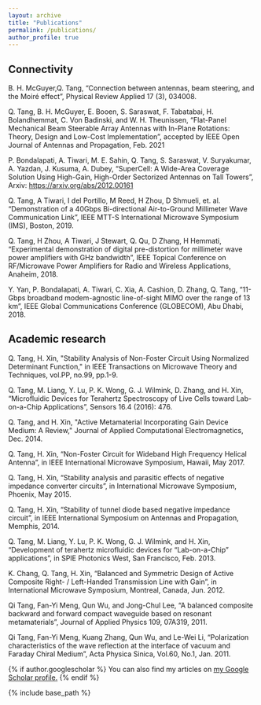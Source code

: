```yaml
---
layout: archive
title: "Publications"
permalink: /publications/
author_profile: true
---
```


Connectivity
---

B. H. McGuyer,Q. Tang, “Connection between antennas, beam steering, and the Moiré effect”, Physical Review Applied 17 (3), 034008.

Q. Tang, B. H. McGuyer, E. Booen, S. Saraswat, F. Tabatabai, H. Bolandhemmat, C. Von Badinski, and W. H. Theunissen, “Flat-Panel Mechanical Beam Steerable Array Antennas with In-Plane Rotations: Theory, Design and Low-Cost Implementation”, accepted by IEEE Open Journal of Antennas and Propagation, Feb. 2021

P. Bondalapati, A. Tiwari, M. E. Sahin, Q. Tang, S. Saraswat, V. Suryakumar, A. Yazdan, J. Kusuma, A. Dubey, “SuperCell: A Wide-Area Coverage Solution Using High-Gain, High-Order Sectorized Antennas on Tall Towers”, Arxiv: https://arxiv.org/abs/2012.00161

Q. Tang, A Tiwari, I del Portillo, M Reed, H Zhou, D Shmueli, et. al. “Demonstration of a 40Gbps Bi-directional Air-to-Ground Millimeter Wave Communication Link”, IEEE MTT-S International Microwave Symposium (IMS), Boston, 2019. 

Q. Tang, H Zhou, A Tiwari, J Stewart, Q. Qu, D Zhang, H Hemmati, “Experimental demonstration of digital pre-distortion for millimeter wave power amplifiers with GHz bandwidth”, IEEE Topical Conference on RF/Microwave Power Amplifiers for Radio and Wireless Applications, Anaheim, 2018. 

Y. Yan, P. Bondalapati, A. Tiwari, C. Xia, A. Cashion, D. Zhang, Q. Tang, “11-Gbps broadband modem-agnostic line-of-sight MIMO over the range of 13 km”, IEEE Global Communications Conference (GLOBECOM), Abu Dhabi, 2018. 

Academic research
---
Q. Tang, H. Xin, "Stability Analysis of Non-Foster Circuit Using Normalized Determinant Function," in IEEE Transactions on Microwave Theory and Techniques, vol.PP, no.99, pp.1-9.

Q. Tang, M. Liang, Y. Lu, P. K. Wong, G. J. Wilmink, D. Zhang, and H. Xin, “Microfluidic Devices for Terahertz Spectroscopy of Live Cells toward Lab-on-a-Chip Applications”, Sensors 16.4 (2016): 476.

Q. Tang, and H. Xin, "Active Metamaterial Incorporating Gain Device Medium: A Review," Journal of Applied Computational Electromagnetics, Dec. 2014.

Q. Tang, H. Xin, “Non-Foster Circuit for Wideband High Frequency Helical Antenna”, in IEEE International Microwave Symposium, Hawaii, May 2017.

Q. Tang, H. Xin, “Stability analysis and parasitic effects of negative impedance converter circuits”, in International Microwave Symposium, Phoenix, May 2015.

Q. Tang, H. Xin, “Stability of tunnel diode based negative impedance circuit”, in IEEE International Symposium on Antennas and Propagation, Memphis, 2014.

Q. Tang, M. Liang, Y. Lu, P. K. Wong, G. J. Wilmink, and H. Xin, “Development of terahertz microfluidic devices for “Lab-on-a-Chip” applications”, in SPIE Photonics West, San Francisco, Feb. 2013.

K. Chang, Q. Tang, H. Xin, “Balanced and Symmetric Design of Active Composite Right- / Left-Handed Transmission Line with Gain”, in International Microwave Symposium, Montreal, Canada, Jun. 2012.

Qi Tang, Fan-Yi Meng, Qun Wu, and Jong-Chul Lee, “A balanced composite backward and forward compact waveguide based on resonant metamaterials”, Journal of Applied Physics 109, 07A319, 2011.

Qi Tang, Fan-Yi Meng, Kuang Zhang, Qun Wu, and Le-Wei Li, “Polarization characteristics of the wave reflection at the interface of vacuum and Faraday Chiral Medium”, Acta Physica Sinica, Vol.60, No.1, Jan. 2011.


{% if author.googlescholar %}
  You can also find my articles on <u><a href="{{author.googlescholar}}">my Google Scholar profile</a>.</u>
{% endif %}

{% include base_path %}
